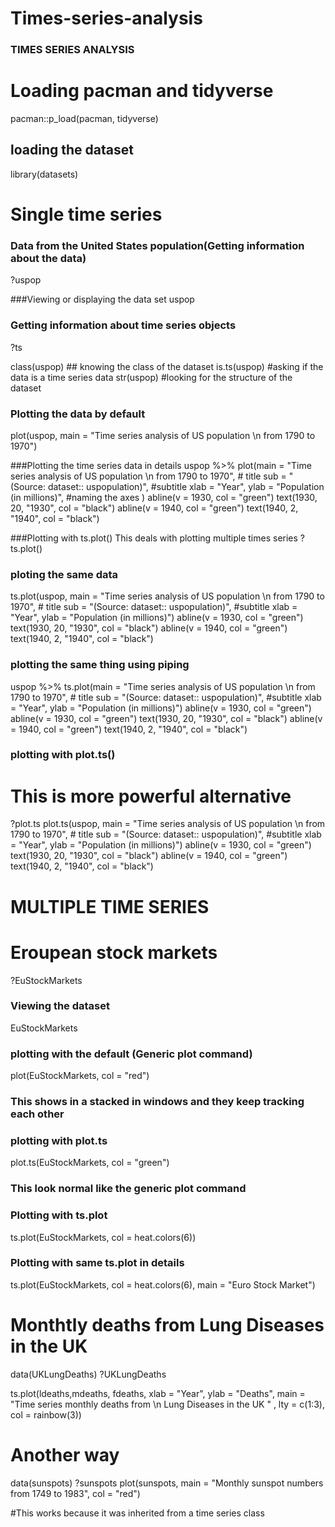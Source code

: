 # Times-series-analysis
### TIMES SERIES ANALYSIS ###

# Loading pacman and tidyverse 
pacman::p_load(pacman, tidyverse)

## loading the dataset 
library(datasets)

# Single time series 
### Data from the United States population(Getting information about the data)
?uspop

###Viewing or displaying the data set 
uspop

### Getting information about time series objects 
?ts

class(uspop) ## knowing the class of the dataset
is.ts(uspop) #asking if the data is a time series data
str(uspop) #looking for the structure of the dataset


### Plotting the data by default 
plot(uspop, main = "Time series analysis of US population \n from 1790 to 1970")

###Plotting the time series data in details 
uspop %>% plot(main = "Time series analysis of US population \n from 1790 to 1970", # title 
               sub = "(Source: dataset:: uspopulation)", #subtitle 
               xlab = "Year", ylab = "Population (in millions)", #naming the axes 
               )
abline(v = 1930, col = "green")
text(1930, 20, "1930", col = "black")
abline(v = 1940, col = "green")
text(1940, 2, "1940", col = "black")

###Plotting with ts.plot() This deals with plotting multiple times series 
?ts.plot()
### ploting the same data 
ts.plot(uspop, main = "Time series analysis of US population \n from 1790 to 1970", # title 
        sub = "(Source: dataset:: uspopulation)", #subtitle 
        xlab = "Year", ylab = "Population (in millions)")
abline(v = 1930, col = "green")
text(1930, 20, "1930", col = "black")
abline(v = 1940, col = "green")
text(1940, 2, "1940", col = "black")


### plotting the same thing using piping 
uspop %>% ts.plot(main = "Time series analysis of US population \n from 1790 to 1970", # title 
                  sub = "(Source: dataset:: uspopulation)", #subtitle 
                  xlab = "Year", ylab = "Population (in millions)")
abline(v = 1930, col = "green")
abline(v = 1930, col = "green")
text(1930, 20, "1930", col = "black")
abline(v = 1940, col = "green")
text(1940, 2, "1940", col = "black")


### plotting with plot.ts()
# This is more powerful alternative
?plot.ts
plot.ts(uspop, main = "Time series analysis of US population \n from 1790 to 1970", # title 
        sub = "(Source: dataset:: uspopulation)", #subtitle 
        xlab = "Year", ylab = "Population (in millions)")
abline(v = 1930, col = "green")
text(1930, 20, "1930", col = "black")
abline(v = 1940, col = "green")
text(1940, 2, "1940", col = "black")

# MULTIPLE TIME SERIES ###
# Eroupean stock markets
?EuStockMarkets
### Viewing the dataset 
EuStockMarkets

### plotting with the default (Generic plot command)
plot(EuStockMarkets, col = "red")
### This shows in a stacked in windows and they keep tracking each other 

### plotting with plot.ts 
plot.ts(EuStockMarkets, col = "green")
### This look normal like the generic plot command 

### Plotting with ts.plot
ts.plot(EuStockMarkets, col = heat.colors(6))

### Plotting with same ts.plot in details 
ts.plot(EuStockMarkets, col = heat.colors(6), main = "Euro Stock Market")

# Monthtly deaths from Lung Diseases in the UK 
data(UKLungDeaths)
?UKLungDeaths

ts.plot(ldeaths,mdeaths, fdeaths, xlab = "Year", ylab = "Deaths", 
        main  = "Time series monthly deaths from \n Lung Diseases in the UK " , lty = c(1:3), 
        col = rainbow(3))

# Another way 
data(sunspots)
?sunspots
plot(sunspots, main = "Monthly sunspot numbers from 1749 to 1983", col = "red")

#This works because it was inherited from a time series class 



